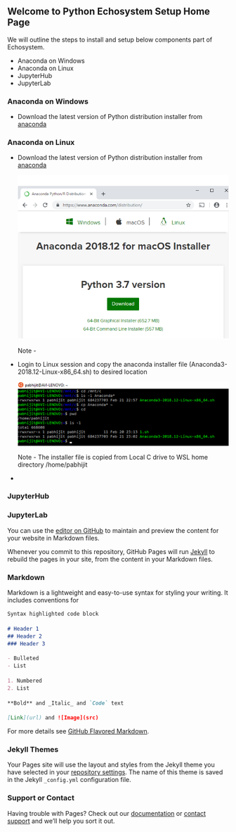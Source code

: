 ## Welcome to Python Echosystem Setup Home Page

We will outline the steps to install and setup below components part of Echosystem.

- Anaconda on Windows
- Anaconda on Linux
- JupyterHub
- JupyterLab

### Anaconda on Windows
- Download the latest version of Python distribution installer from [anaconda](https://www.anaconda.com/distribution/)

### Anaconda on Linux
- Download the latest version of Python distribution installer from [anaconda](https://www.anaconda.com/distribution/)

  ![Image of anaconda](https://github.com/avinwu/Python-Echosystem-Setup/blob/master/images/anaconda.png)
  
  Note - 
  
- Login to Linux session and copy the anaconda installer file (Anaconda3-2018.12-Linux-x86_64.sh) to desired location

  ![Image of linux_session](https://github.com/avinwu/Python-Echosystem-Setup/blob/master/images/linux_session.png)
  
  Note - The installer file is copied from Local C drive to WSL home directory /home/pabhijit
  
- 
  
### JupyterHub



### JupyterLab


You can use the [editor on GitHub](https://github.com/avinwu/test/edit/master/index.md) to maintain and preview the content for your website in Markdown files.

Whenever you commit to this repository, GitHub Pages will run [Jekyll](https://jekyllrb.com/) to rebuild the pages in your site, from the content in your Markdown files.

### Markdown

Markdown is a lightweight and easy-to-use syntax for styling your writing. It includes conventions for

```markdown
Syntax highlighted code block

# Header 1
## Header 2
### Header 3

- Bulleted
- List

1. Numbered
2. List

**Bold** and _Italic_ and `Code` text

[Link](url) and ![Image](src)
```

For more details see [GitHub Flavored Markdown](https://guides.github.com/features/mastering-markdown/).

### Jekyll Themes

Your Pages site will use the layout and styles from the Jekyll theme you have selected in your [repository settings](https://github.com/avinwu/test/settings). The name of this theme is saved in the Jekyll `_config.yml` configuration file.

### Support or Contact

Having trouble with Pages? Check out our [documentation](https://help.github.com/categories/github-pages-basics/) or [contact support](https://github.com/contact) and we’ll help you sort it out.
